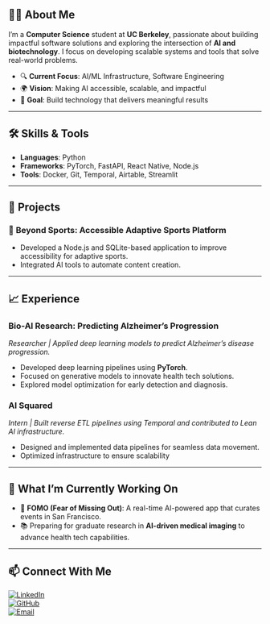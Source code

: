 
## 👨‍🎓 About Me  
I’m a **Computer Science** student at **UC Berkeley**, passionate about building impactful software solutions and exploring the intersection of **AI and biotechnology**. I focus on developing scalable systems and tools that solve real-world problems.

- 🔍 **Current Focus**: AI/ML Infrastructure, Software Engineering
- 🌍 **Vision**: Making AI accessible, scalable, and impactful  
- 🎯 **Goal**: Build technology that delivers meaningful results  

---

## 🛠️ Skills & Tools  

- **Languages**: Python  
- **Frameworks**: PyTorch, FastAPI, React Native, Node.js  
- **Tools**: Docker, Git, Temporal, Airtable, Streamlit  

---

## 🚀 Projects  

### 🌟 **Beyond Sports: Accessible Adaptive Sports Platform**  
- Developed a Node.js and SQLite-based application to improve accessibility for adaptive sports.  
- Integrated AI tools to automate content creation.

---

## 📈 Experience  

### **Bio-AI Research: Predicting Alzheimer’s Progression**  
*Researcher | Applied deep learning models to predict Alzheimer’s disease progression.*  
- Developed deep learning pipelines using **PyTorch**.  
- Focused on generative models to innovate health tech solutions.  
- Explored model optimization for early detection and diagnosis.  

### **AI Squared**  
*Intern | Built reverse ETL pipelines using Temporal and contributed to Lean AI infrastructure.*  
- Designed and implemented data pipelines for seamless data movement.  
- Optimized infrastructure to ensure scalability

---

## 🌱 What I’m Currently Working On  
- 🤖 **FOMO (Fear of Missing Out)**: A real-time AI-powered app that curates events in San Francisco.
- 📚 Preparing for graduate research in **AI-driven medical imaging** to advance health tech capabilities.  


---

## 📫 Connect With Me  

[![LinkedIn](https://img.shields.io/badge/LinkedIn-Connect-blue)](https://linkedin.com/in/lee-irene)  
[![GitHub](https://img.shields.io/badge/GitHub-Follow-black)](https://github.com/irenelgg)  
[![Email](https://img.shields.io/badge/Email-Contact-red)](mailto:irenewithlove.lee@gmail.com)

